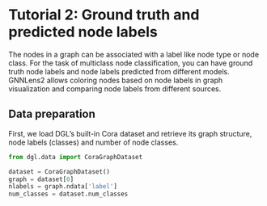 # Tutorial 2: Ground truth and predicted node labels

The nodes in a graph can be associated with a label like node type or node class. For the task of multiclass node classification, you can have ground truth node labels and node labels predicted from different models. GNNLens2 allows coloring nodes based on node labels in graph visualization and comparing node labels from different sources.

## Data preparation

First, we load DGL’s built-in Cora dataset and retrieve its graph structure, node labels (classes) and number of node classes.

```python
from dgl.data import CoraGraphDataset

dataset = CoraGraphDataset()
graph = dataset[0]
nlabels = graph.ndata['label']
num_classes = dataset.num_classes
```